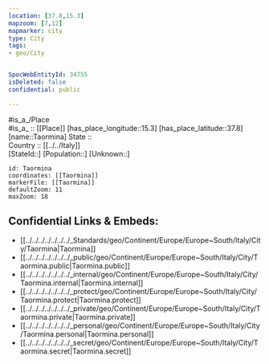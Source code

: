 ```yaml
---
location: [37.8,15.3] 
mapzoom: [7,12] 
mapmarker: city 
type: City
tags:
- geo/City


SpocWebEntityId: 34755
isDeleted: false
confidential: public

---
```

#is_a_/Place  
#is_a_ :: [[Place]] 
[has_place_longitude::15.3] 
[has_place_latitude::37.8] 
[name::Taormina] 
State ::  
Country :: [[../../Italy]]  
[StateId::] 
[Population::] 
[Unknown::] 


```leaflet
id: Taormina
coordinates: [[Taormina]] 
markerFile: [[Taormina]] 
defaultZoom: 11 
maxZoom: 18
```


## Confidential Links & Embeds: 
- [[../../../../../../../_Standards/geo/Continent/Europe/Europe~South/Italy/City/Taormina|Taormina]] 
- [[../../../../../../../_public/geo/Continent/Europe/Europe~South/Italy/City/Taormina.public|Taormina.public]] 
- [[../../../../../../../_internal/geo/Continent/Europe/Europe~South/Italy/City/Taormina.internal|Taormina.internal]] 
- [[../../../../../../../_protect/geo/Continent/Europe/Europe~South/Italy/City/Taormina.protect|Taormina.protect]] 
- [[../../../../../../../_private/geo/Continent/Europe/Europe~South/Italy/City/Taormina.private|Taormina.private]] 
- [[../../../../../../../_personal/geo/Continent/Europe/Europe~South/Italy/City/Taormina.personal|Taormina.personal]] 
- [[../../../../../../../_secret/geo/Continent/Europe/Europe~South/Italy/City/Taormina.secret|Taormina.secret]] 
